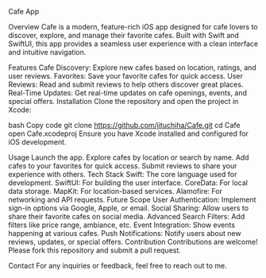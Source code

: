 Cafe App

Overview
Cafe is a modern, feature-rich iOS app designed for cafe lovers to discover, explore, and manage their favorite cafes. Built with Swift and SwiftUI, this app provides a seamless user experience with a clean interface and intuitive navigation.

Features
Cafe Discovery: Explore new cafes based on location, ratings, and user reviews.
Favorites: Save your favorite cafes for quick access.
User Reviews: Read and submit reviews to help others discover great places.
Real-Time Updates: Get real-time updates on cafe openings, events, and special offers.
Installation
Clone the repository and open the project in Xcode:

bash
Copy code
git clone https://github.com/jituchiha/Cafe.git
cd Cafe
open Cafe.xcodeproj
Ensure you have Xcode installed and configured for iOS development.

Usage
Launch the app.
Explore cafes by location or search by name.
Add cafes to your favorites for quick access.
Submit reviews to share your experience with others.
Tech Stack
Swift: The core language used for development.
SwiftUI: For building the user interface.
CoreData: For local data storage.
MapKit: For location-based services.
Alamofire: For networking and API requests.
Future Scope
User Authentication: Implement sign-in options via Google, Apple, or email.
Social Sharing: Allow users to share their favorite cafes on social media.
Advanced Search Filters: Add filters like price range, ambiance, etc.
Event Integration: Show events happening at various cafes.
Push Notifications: Notify users about new reviews, updates, or special offers.
Contribution
Contributions are welcome! Please fork this repository and submit a pull request.


Contact
For any inquiries or feedback, feel free to reach out to me.
